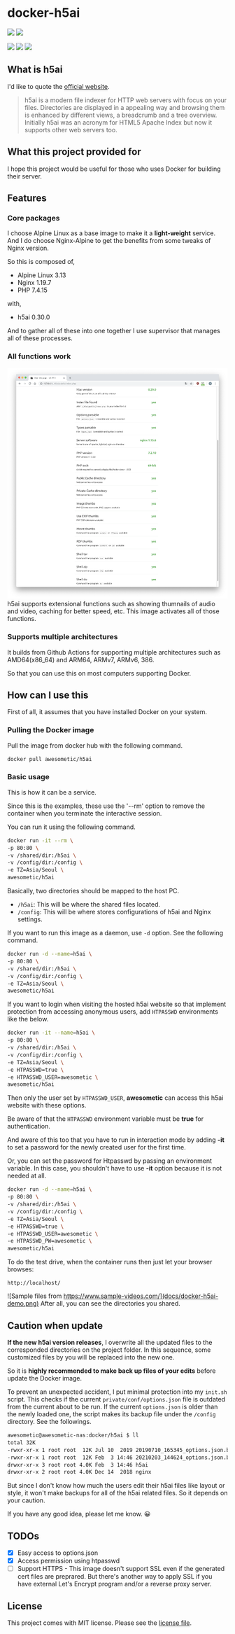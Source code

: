 # docker-h5ai

![](https://img.shields.io/badge/multiarch-amd64(x86__64)%2C%20arm64%2C%20armv7%2C%20armv6%2C%20386-lightgrey?style=flat-square)
![](https://img.shields.io/github/workflow/status/awesometic/docker-h5ai/buildx?style=flat-square)

![](https://img.shields.io/docker/image-size/awesometic/h5ai/latest?style=flat-square)
![](https://img.shields.io/docker/pulls/awesometic/h5ai?style=flat-square)
![](https://img.shields.io/docker/stars/awesometic/h5ai?style=flat-square)

## What is h5ai

I'd like to quote the [official website](https://larsjung.de/h5ai/).
> h5ai is a modern file indexer for HTTP web servers with focus on your files. Directories are displayed in a appealing way and browsing them is enhanced by different views, a breadcrumb and a tree overview. Initially h5ai was an acronym for HTML5 Apache Index but now it supports other web servers too.

## What this project provided for

I hope this project would be useful for those who uses Docker for building their server.

## Features

### Core packages

I choose Alpine Linux as a base image to make it a **light-weight** service.
And I do choose Nginx-Alpine to get the benefits from some tweaks of Nginx version.

So this is composed of,

* Alpine Linux 3.13
* Nginx 1.19.7
* PHP 7.4.15

with,

* h5ai 0.30.0

And to gather all of these into one together I use supervisor that manages all of these processes.

### All functions work

![all functions work](docs/docker-h5ai-functions.png)
h5ai supports extensional functions such as showing thumnails of audio and video, caching for better speed, etc. This image activates all of those functions.

### Supports multiple architectures

It builds from Github Actions for supporting multiple architectures such as AMD64(x86_64) and ARM64, ARMv7, ARMv6, 386.

So that you can use this on most computers supporting Docker.

## How can I use this

First of all, it assumes that you have installed Docker on your system.

### Pulling the Docker image

Pull the image from docker hub with the following command.

```bash
docker pull awesometic/h5ai
```

### Basic usage

This is how it can be a service.

Since this is the examples, these use the '--rm' option to remove the container when you terminate the interactive session.

You can run it using the following command.

```bash
docker run -it --rm \
-p 80:80 \
-v /shared/dir:/h5ai \
-v /config/dir:/config \
-e TZ=Asia/Seoul \
awesometic/h5ai
```

Basically, two directories should be mapped to the host PC.

* `/h5ai`: This will be where the shared files located.
* `/config`: This will be where stores configurations of h5ai and Nginx settings.

If you want to run this image as a daemon, use `-d` option. See the following command.

```bash
docker run -d --name=h5ai \
-p 80:80 \
-v /shared/dir:/h5ai \
-v /config/dir:/config \
-e TZ=Asia/Seoul \
awesometic/h5ai
```

If you want to login when visiting the hosted h5ai website so that implement protection from accessing anonymous users, add `HTPASSWD` environments like the below.

```bash
docker run -it --name=h5ai \
-p 80:80 \
-v /shared/dir:/h5ai \
-v /config/dir:/config \
-e TZ=Asia/Seoul \
-e HTPASSWD=true \
-e HTPASSWD_USER=awesometic \
awesometic/h5ai
```

Then only the user set by `HTPASSWD_USER`, **awesometic** can access this h5ai website with these options.

Be aware of that the `HTPASSWD` environment variable must be **true** for authentication.

And aware of this too that you have to run in interaction mode by adding **-it** to set a password for the newly created user for the first time.

Or, you can set the password for Htpasswd by passing an environment variable. In this case, you shouldn't have to use **-it** option because it is not needed at all.

```bash
docker run -d --name=h5ai \
-p 80:80 \
-v /shared/dir:/h5ai \
-v /config/dir:/config \
-e TZ=Asia/Seoul \
-e HTPASSWD=true \
-e HTPASSWD_USER=awesometic \
-e HTPASSWD_PW=awesometic \
awesometic/h5ai
```

To do the test drive, when the container runs then just let your browser browses:

``` http
http://localhost/
```

![Sample files from https://www.sample-videos.com/](docs/docker-h5ai-demo.png)
After all, you can see the directories you shared.

## Caution when update

**If the new h5ai version releases**, I overwrite all the updated files to the corresponded directories on the project folder. In this sequence, some customized files by you will be replaced into the new one.

So it is **highly recommended to make back up files of your edits** before update the Docker image.

To prevent an unexpected accident, I put minimal protection into my `init.sh` script. This checks if the current `private/conf/options.json` file is outdated from the current about to be run. If the current `options.json` is older than the newly loaded one, the script makes its backup file under the `/config` directory. See the followings.

```bash
awesometic@awesometic-nas:docker/h5ai $ ll
total 32K
-rwxr-xr-x 1 root root  12K Jul 10  2019 20190710_165345_options.json.bak
-rwxr-xr-x 1 root root  12K Feb  3 14:46 20210203_144624_options.json.bak
drwxr-xr-x 3 root root 4.0K Feb  3 14:46 h5ai
drwxr-xr-x 2 root root 4.0K Dec 14  2018 nginx
```

But since I don't know how much the users edit their h5ai files like layout or style, it won't make backups for all of the h5ai related files. So it depends on your caution.

If you have any good idea, please let me know. 😀

## TODOs

* [x] Easy access to options.json
* [x] Access permission using htpasswd
* [ ] Support HTTPS - This image doesn't support SSL even if the generated cert files are preprared. But there's another way to apply SSL if you have external Let's Encrypt program and/or a reverse proxy server.

## License

This project comes with MIT license. Please see the [license file](LICENSE).
